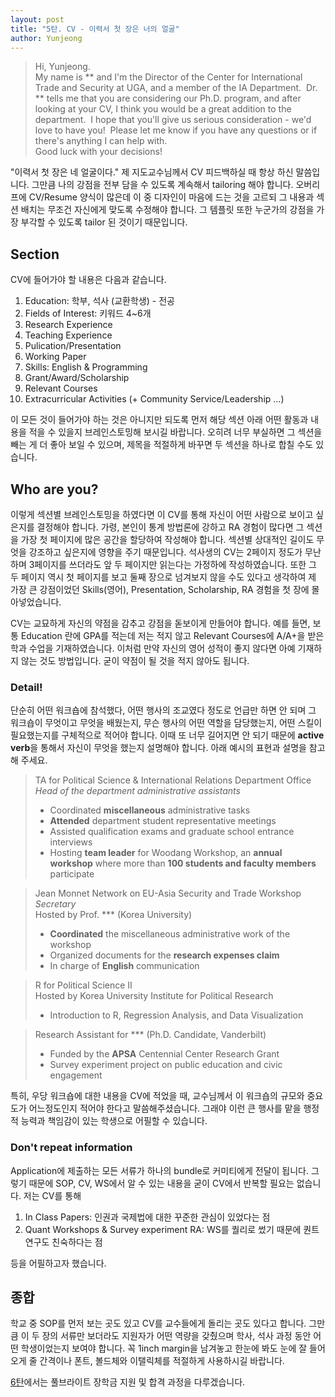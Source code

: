 ```yaml
---
layout: post
title: "5탄. CV - 이력서 첫 장은 너의 얼굴"
author: Yunjeong
---
```


> Hi, Yunjeong.  
My name is ** and I'm the Director of the Center for International Trade and Security at UGA, and a member of the IA Department.  Dr. ** tells me that you are considering our Ph.D. program, and after looking at your CV, I think you would be a great addition to the department.  I hope that you'll give us serious consideration - we'd love to have you!  Please let me know if you have any questions or if there's anything I can help with.  
Good luck with your decisions!

"이력서 첫 장은 네 얼굴이다." 제 지도교수님께서 CV 피드백하실 때 항상 하신 말씀입니다. 그만큼 나의 강점을 전부 담을 수 있도록 계속해서 tailoring 해야 합니다. 오버리프에 CV/Resume 양식이 많은데 이 중 디자인이 마음에 드는 것을 고르되 그 내용과 섹션 배치는 무조건 자신에게 맞도록 수정해야 합니다. 그 템플릿 또한 누군가의 강점을 가장 부각할 수 있도록 tailor 된 것이기 때문입니다.

## Section
CV에 들어가야 할 내용은 다음과 같습니다.

1. Education: 학부, 석사 (교환학생) - 전공
2. Fields of Interest: 키워드 4~6개
3. Research Experience
4. Teaching Experience
5. Pulication/Presentation
7. Working Paper
8. Skills: English & Programming
9. Grant/Award/Scholarship
10. Relevant Courses
11. Extracurricular Activities (+ Community Service/Leadership ...)

이 모든 것이 들어가야 하는 것은 아니지만 되도록 먼저 해당 섹션 아래 어떤 활동과 내용을 적을 수 있을지 브레인스토밍해 보시길 바랍니다. 오히려 너무 부실하면 그 섹션을 빼는 게 더 좋아 보일 수 있으며, 제목을 적절하게 바꾸면 두 섹션을 하나로 합칠 수도 있습니다.

## Who are you?

이렇게 섹션별 브레인스토밍을 하였다면 이 CV를 통해 자신이 어떤 사람으로 보이고 싶은지를 결정해야 합니다. 가령, 본인이 통계 방법론에 강하고 RA 경험이 많다면 그 섹션을 가장 첫 페이지에 많은 공간을 할당하여 작성해야 합니다. 섹션별 상대적인 길이도 무엇을 강조하고 싶은지에 영향을 주기 때문입니다. 석사생의 CV는 2페이지 정도가 무난하며 3페이지를 쓰더라도 앞 두 페이지만 읽는다는 가정하에 작성하였습니다. 또한 그 두 페이지 역시 첫 페이지를 보고 둘째 장으로 넘겨보지 않을 수도 있다고 생각하여 제 가장 큰 강점이었던 Skills(영어), Presentation, Scholarship, RA 경험을 첫 장에 몰아넣었습니다.

CV는 교묘하게 자신의 약점을 감추고 강점을 돋보이게 만들어야 합니다. 예를 들면, 보통 Education 란에 GPA를 적는데 저는 적지 않고 Relevant Courses에 A/A+을 받은 학과 수업을 기재하였습니다. 이처럼 만약 자신의 영어 성적이 좋지 않다면 아예 기재하지 않는 것도 방법입니다. 굳이 약점이 될 것을 적지 않아도 됩니다.

### Detail!

단순히 어떤 워크숍에 참석했다, 어떤 행사의 조교였다 정도로 언급만 하면 안 되며 그 워크숍이 무엇이고 무엇을 배웠는지, 무슨 행사의 어떤 역할을 담당했는지, 어떤 스킬이 필요했는지를 구체적으로 적어야 합니다. 이때 또 너무 길어지면 안 되기 때문에 **active verb**을 통해서 자신이 무엇을 했는지 설명해야 합니다. 아래 예시의 표현과 설명을 참고해 주세요.

>TA for Political Science & International Relations Department Office   
>_Head of the department administrative assistants_
>- Coordinated **miscellaneous** administrative tasks
>- **Attended** department student representative meetings
>- Assisted qualification exams and graduate school entrance interviews
>- Hosting **team leader** for Woodang Workshop, an **annual workshop** where more than **100 students and faculty members** participate

>Jean Monnet Network on EU-Asia Security and Trade Workshop    
>_Secretary_    
>Hosted by Prof. *** (Korea University)    
>- **Coordinated** the miscellaneous administrative work of the workshop
>- Organized documents for the **research expenses claim**
>- In charge of **English** communication

>R for Political Science II  
>Hosted by Korea University Institute for Political Research
>- Introduction to R, Regression Analysis, and Data Visualization

>Research Assistant for *** (Ph.D. Candidate, Vanderbilt)
>- Funded by the **APSA** Centennial Center Research Grant
>- Survey experiment project on public education and civic engagement

특히, 우당 워크숍에 대한 내용을 CV에 적었을 때, 교수님께서 이 워크숍의 규모와 중요도가 어느정도인지 적어야 한다고 말씀해주셨습니다. 그래야 이런 큰 행사를 맡을 행정적 능력과 책임감이 있는 학생으로 어필할 수 있습니다. 


### Don't repeat information

Application에 제출하는 모든 서류가 하나의 bundle로 커미티에게 전달이 됩니다. 그렇기 때문에 SOP, CV, WS에서 알 수 있는 내용을 굳이 CV에서 반복할 필요는 없습니다. 저는 CV를 통해 

1. In Class Papers: 인권과 국제법에 대한 꾸준한 관심이 있었다는 점
2. Quant Workshops & Survey experiment RA: WS를 퀄리로 썼기 때문에 퀀트 연구도 친숙하다는 점

등을 어필하고자 했습니다. 

## 종합

학교 중 SOP를 먼저 보는 곳도 있고 CV를 교수들에게 돌리는 곳도 있다고 합니다. 그만큼 이 두 장의 서류만 보더라도 지원자가 어떤 역량을 갖췄으며 학사, 석사 과정 동안 어떤 학생이었는지 보여야 합니다. 꼭 1inch margin을 남겨놓고 한눈에 봐도 눈에 잘 들어오게 줄 간격이나 폰트, 볼드체와 이탤릭체를 적절하게 사용하시길 바랍니다. 

[6탄](https://yunjeongl920.github.io/2024-02-05/6Fulbright)에서는 풀브라이트 장학금 지원 및 합격 과정을 다루겠습니다. 






